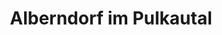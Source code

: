 ---
title: Alberndorf im Pulkautal
url: /alberndorf-im-pulkautal/
latitude: 48.707
longitude: 16.103
---